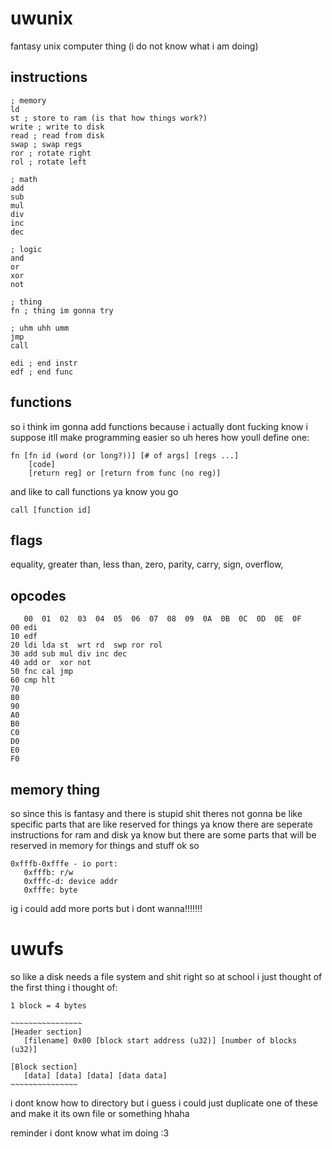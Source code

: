 # uwunix
fantasy unix computer thing
(i do not know what i am doing)

## instructions
```
; memory
ld
st ; store to ram (is that how things work?)
write ; write to disk
read ; read from disk
swap ; swap regs
ror ; rotate right
rol ; rotate left

; math
add
sub 
mul 
div
inc
dec

; logic
and 
or 
xor 
not 

; thing
fn ; thing im gonna try

; uhm uhh umm
jmp
call

edi ; end instr
edf ; end func

```

## functions
so i think im gonna add functions because i actually dont fucking know i suppose itll make programming easier
so uh heres how youll define one:
```
fn [fn id (word (or long?))] [# of args] [regs ...]
    [code]
    [return reg] or [return from func (no reg)]
```
and like to call functions ya know you go
```
call [function id]
```

## flags
equality,
greater than,
less than,
zero,
parity,
carry,
sign,
overflow,

## opcodes

```
   00  01  02  03  04  05  06  07  08  09  0A  0B  0C  0D  0E  0F
00 edi 
10 edf
20 ldi lda st  wrt rd  swp ror rol
30 add sub mul div inc dec
40 add or  xor not
50 fnc cal jmp 
60 cmp hlt
70
80
90
A0
B0
C0
D0
E0
F0
```

## memory thing
so since this is fantasy and there is stupid shit theres not gonna be like specific parts that are like reserved for things ya know
there are seperate instructions for ram and disk ya know
but there are some parts that will be reserved in memory for things and stuff
ok so
```
0xfffb-0xfffe - io port:
   0xfffb: r/w
   0xfffc-d: device addr
   0xfffe: byte
```
ig i could add more ports but i dont wanna!!!!!!!

# uwufs
so like a disk needs a file system and shit right 
so at school i just thought of the first thing i thought of:
```
1 block = 4 bytes

~~~~~~~~~~~~~~~~
[Header section]
   [filename] 0x00 [block start address (u32)] [number of blocks (u32)]

[Block section]
   [data] [data] [data] [data data]
~~~~~~~~~~~~~~~
```
i dont know how to directory but i guess i could just duplicate one of these and make it its own file or something hhaha

reminder i dont know what im doing
:3
